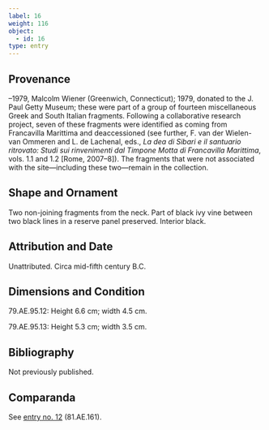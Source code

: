 ```yaml
---
label: 16
weight: 116
object:
  - id: 16
type: entry
---
```


## Provenance

–1979, Malcolm Wiener (Greenwich, Connecticut); 1979, donated to the J. Paul Getty Museum; these were part of a group of fourteen miscellaneous Greek and South Italian fragments. Following a collaborative research project, seven of these fragments were identified as coming from Francavilla Marittima and deaccessioned (see further, F. van der Wielen-van Ommeren and L. de Lachenal, eds., *La dea di Sibari e il santuario ritrovato: Studi sui rinvenimenti dal Timpone Motta di Francavilla Marittima*, vols. 1.1 and 1.2 [Rome, 2007–8]). The fragments that were not associated with the site—including these two—remain in the collection.

## Shape and Ornament

Two non-joining fragments from the neck. Part of black ivy vine between two black lines in a reserve panel preserved. Interior black.

## Attribution and Date

Unattributed. Circa mid-fifth century B.C.

## Dimensions and Condition

79.AE.95.12: Height 6.6 cm; width 4.5 cm.

79.AE.95.13: Height 5.3 cm; width 3.5 cm.

## Bibliography

Not previously published.

## Comparanda

See [entry no. 12](/catalogue/12/) (81.AE.161).

